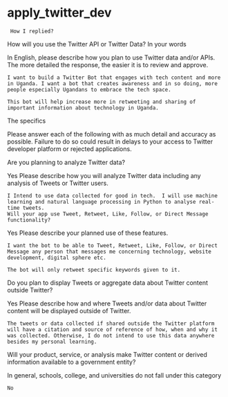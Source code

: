 # apply_twitter_dev
``` How I replied?```

How will you use the Twitter API or Twitter Data?
In your words

In English, please describe how you plan to use Twitter data and/or APIs. The more detailed the response, the easier it is to review and approve.
```
I want to build a Twitter Bot that engages with tech content and more in Uganda. I want a bot that creates awareness and in so doing, more people especially Ugandans to embrace the tech space.

This bot will help increase more in retweeting and sharing of important information about technology in Uganda.
```
The specifics

Please answer each of the following with as much detail and accuracy as possible. Failure to do so could result in delays to your access to Twitter developer platform or rejected applications.

Are you planning to analyze Twitter data?

Yes
Please describe how you will analyze Twitter data including any analysis of Tweets or Twitter users.
```
I Intend to use data collected for good in tech.  I will use machine learning and natural language processing in Python to analyse real-time tweets.
Will your app use Tweet, Retweet, Like, Follow, or Direct Message functionality?
```
Yes
Please describe your planned use of these features.
```
I want the bot to be able to Tweet, Retweet, Like, Follow, or Direct Message any person that messages me concerning technology, website development, digital sphere etc. 

The bot will only retweet specific keywords given to it.
```
Do you plan to display Tweets or aggregate data about Twitter content outside Twitter?

Yes
Please describe how and where Tweets and/or data about Twitter content will be displayed outside of Twitter.
```
The tweets or data collected if shared outside the Twitter platform will have a citation and source of reference of how, when and why it was collected. Otherwise, I do not intend to use this data anywhere besides my personal learning.
```
Will your product, service, or analysis make Twitter content or derived information available to a government entity?

In general, schools, college, and universities do not fall under this category
```
No
```

